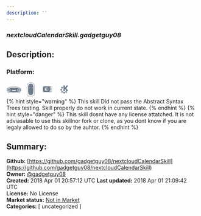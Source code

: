 ```yaml
---
description: ''
---
```


### _nextcloudCalendarSkill.gadgetguy08_  
## Description:  
  
  
  
### Platform:  
 ![Mark I](../.gitbook/assets/mark-1-icon.png)  ![Mark II](../.gitbook/assets/mark-2-icon.png)  ![Picroft](../.gitbook/assets/picroft-icon.png)  ![plasmoid](../.gitbook/assets/kde.png)   
{% hint style="warning" %}
This skill Did not pass the Abstract Syntax Trees testing. Skill properly do not work in current state.
{% endhint %}
{% hint style="danger" %}
This skill dosnt have any license attatched. It is not adviasable to use this skillnor fork or clone, as you dont know if you are legaly allowed to do so by the auhtor.
{% endhint %}
  
## Summary:  
**Github:** [https://github.com/gadgetguy08/nextcloudCalendarSkill](https://github.com/gadgetguy08/nextcloudCalendarSkill)  
**Owner:** [@gadgetguy08](https://github.com/gadgetguy08)  
**Created:** 2018 Apr 01 20:57:12 UTC  **Last updated:** 2018 Apr 01 21:09:42 UTC  
**License:** No License  
**Market status:** [Not in Market](https://market.mycroft.ai/skill/)  
**Categories:** [ uncategorized ]   

